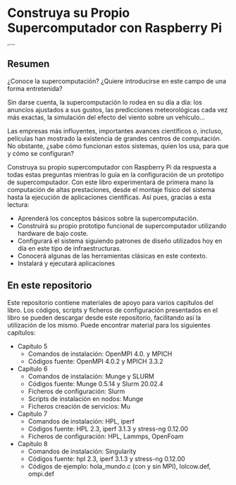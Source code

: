 # Construya su Propio Supercomputador con Raspberry Pi

<img src="C:\Users\Sandra\Documents\PortadaLibro.PNG" alt="portada" style="zoom:25%;" />

## Resumen

¿Conoce la supercomputación? ¿Quiere introducirse en este campo de una forma entretenida? 

Sin darse cuenta, la supercomputación lo rodea en su día a día: los anuncios ajustados a sus gustos, las predicciones meteorológicas cada vez más exactas, la simulación del efecto del viento sobre un vehículo... 

Las empresas más influyentes, importantes avances científicos o, incluso, películas han mostrado la existencia de grandes centros de computación. No obstante, ¿sabe cómo funcionan estos sistemas, quien los usa, para que y cómo se configuran? 

Construya su propio supercomputador con Raspberry Pi da respuesta a todas estas preguntas mientras lo guía en la configuración de un prototipo de supercomputador. Con este libro experimentará de primera mano la computación de altas prestaciones, desde el montaje físico del sistema hasta la ejecución de aplicaciones científicas. Así pues, gracias a esta lectura: 

- Aprenderá los conceptos básicos sobre la supercomputación. 
-  Construirá su propio prototipo funcional de supercomputador utilizando hardware de bajo coste. 
-  Configurará el sistema siguiendo patrones de diseño utilizados hoy en día en este tipo de infraestructuras. 
-  Conocerá algunas de las herramientas clásicas en este contexto. 
-  Instalará y ejecutará aplicaciones

## En este repositorio

Este repositorio contiene materiales de apoyo para varios capítulos del libro. Los códigos, scripts y ficheros de configuración presentados en el libro se pueden descargar desde este repositorio, facilitando así la utilización de los mismo. Puede encontrar material para los siguientes capítulos:

- Capítulo 5
  - Comandos de instalación: OpenMPI 4.0. y MPICH
  - Códigos fuente: OpenMPI 4.0.2 y MPICH 3.3.2
- Capítulo 6
  - Comandos de instalación: Munge y SLURM
  - Códigos fuente: Munge 0.5.14 y Slurm 20.02.4
  - Ficheros de configuración: Slurm
  - Scripts de instalación en nodos: Munge
  - Ficheros creación de servicios: Mu
- Capítulo 7
  - Comandos de instalación: HPL, iperf
  - Códigos fuente: HPL 2.3, iperf 3.1.3 y stress-ng 0.12.00
  - Ficheros de configuración: HPL, Lammps, OpenFoam
- Capítulo 8
  - Comandos de instalación: Singularity
  - Códigos fuente: hpl 2.3, iperf 3.1.3 y stress-ng 0.12.00
  - Códigos de ejemplo: hola_mundo.c (con y sin MPI), lolcow.def, ompi.def